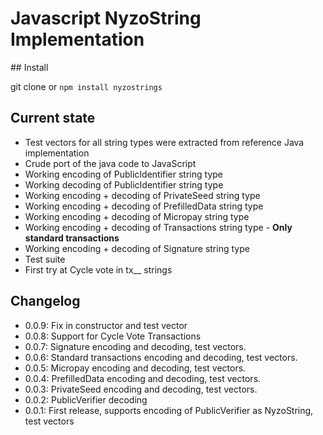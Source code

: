 # Javascript NyzoString Implementation

## Install

git clone or `npm install nyzostrings`

## Current state

- Test vectors for all string types were extracted from reference Java implementation
- Crude port of the java code to JavaScript
- Working encoding of PublicIdentifier string type
- Working decoding of PublicIdentifier string type
- Working encoding + decoding of PrivateSeed string type
- Working encoding + decoding of PrefilledData string type
- Working encoding + decoding of Micropay string type
- Working encoding + decoding of Transactions string type - **Only standard transactions**
- Working encoding + decoding of Signature string type
- Test suite
- First try at Cycle vote in tx__ strings

## Changelog

- 0.0.9: Fix in constructor and test vector 
- 0.0.8: Support for Cycle Vote Transactions 
- 0.0.7: Signature encoding and decoding, test vectors.
- 0.0.6: Standard transactions encoding and decoding, test vectors.
- 0.0.5: Micropay encoding and decoding, test vectors.
- 0.0.4: PrefilledData encoding and decoding, test vectors.
- 0.0.3: PrivateSeed encoding and decoding, test vectors.
- 0.0.2: PublicVerifier decoding
- 0.0.1: First release, supports encoding of PublicVerifier as NyzoString, test vectors
